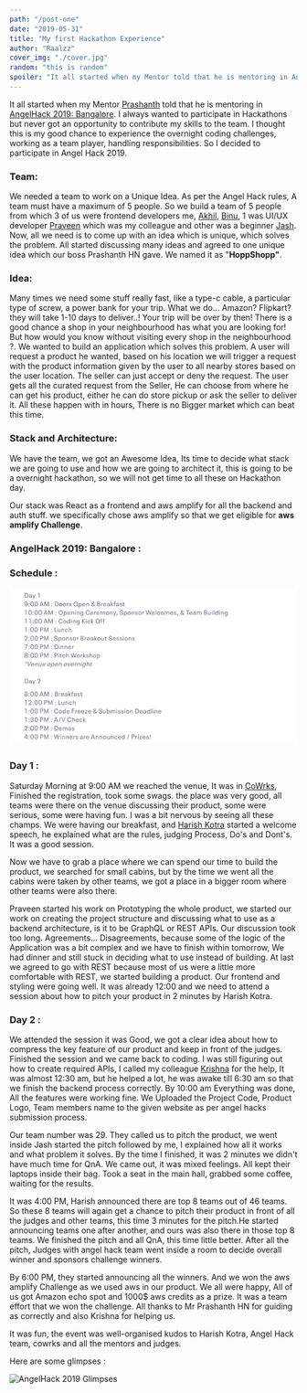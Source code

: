 ```yaml
---
path: "/post-one"
date: "2019-05-31"
title: "My first Hackathon Experience"
author: "Raalzz"
cover_img: "./cover.jpg"
random: "this is random"
spoiler: "It all started when my Mentor told that he is mentoring in AngelHack 2019: Bangalore. I always wanted to participate in Hackathons but never got an opportunity to contribute my skills to the team. I thought this is my good chance to experience the over..."
---
```


It all started when my Mentor [Prashanth](https://twitter.com/prashanth "Prashanth HN") told that he is mentoring in [AngelHack 2019: Bangalore](https://www.hackathon.io/angelhack-2019-bangalore "AngelHack 2019: Bangalore"). I always wanted to participate in Hackathons but never got an opportunity to contribute my skills to the team. I thought this is my good chance to experience the overnight coding challenges, working as a team player, handling responsibilities. So I decided to participate in Angel Hack 2019.

### **Team:**

We needed a team to work on a Unique Idea. As per the Angel Hack rules, A team must have a maximum of 5 people. So we build a team of 5 people from which 3 of us were frontend developers me, [Akhil](https://twitter.com/akhilvc10 "Akhil VC"), [Binu](https://twitter.com/binums56 "Binu Sebastian"), 1 was UI/UX developer [Praveen](https://twitter.com/onlyveen "Praveen Gorakala") which was my colleague and other was a beginner [Jash](https://www.linkedin.com/in/jash-k-mehta-786294149/ "Jash K Mehta"). Now, all we need is to come up with an idea which is unique, which solves the problem. All started discussing many ideas and agreed to one unique idea which our boss Prashanth HN gave. We named it as "**HoppShopp"**.

### **Idea:**

Many times we need some stuff really fast, like a type-c cable, a particular type of screw, a power bank for your trip. What we do... Amazon? Flipkart? they will take 1-10 days to deliver..! Your trip will be over by then! There is a good chance a shop in your neighbourhood has what you are looking for! But how would you know without visiting every shop in the neighbourhood ?. We wanted to build an application which solves this problem. A user will request a product he wanted, based on his location we will trigger a request with the product information given by the user to all nearby stores based on the user location. The seller can just accept or deny the request. The user gets all the curated request from the Seller, He can choose from where he can get his product, either he can do store pickup or ask the seller to deliver it. All these happen with in hours, There is no Bigger market which can beat this time.

### **Stack and Architecture:**

We have the team, we got an Awesome Idea, Its time to decide what stack we are going to use and how we are going to architect it, this is going to be a overnight hackathon, so we will not get time to all these on Hackathon day.

Our stack was React as a frontend and aws amplify for all the backend and auth stuff. we specifically chose aws amplify so that we get eligible for **aws amplify Challenge**.

### **AngelHack 2019: Bangalore :**

### **Schedule :**

![AngelHack 2019 Glimpses](./schedule.png "AngelHack 2019 Glimpses")

### **Day 1 :**

Saturday Morning at 9:00 AM we reached the venue, It was in [CoWrks](https://www.cowrks.com/ "CoWrks"), Finished the registration, took some swags. the place was very good, all teams were there on the venue discussing their product, some were serious, some were having fun. I was a bit nervous by seeing all these champs. We were having our breakfast, and [Harish Kotra](https://twitter.com/HarishKotra "Harish Kotra") started a welcome speech, he explained what are the rules, judging Process, Do's and Dont's. It was a good session.

Now we have to grab a place where we can spend our time to build the product, we searched for small cabins, but by the time we went all the cabins were taken by other teams, we got a place in a bigger room where other teams were also there.

Praveen started his work on Prototyping the whole product, we started our work on creating the project structure and discussing what to use as a backend architecture, is it to be GraphQL or REST APIs. Our discussion took too long. Agreements... Disagreements, because some of the logic of the Application was a bit complex and we have to finish within tomorrow, We had dinner and still stuck in deciding what to use instead of building. At last we agreed to go with REST because most of us were a little more comfortable with REST, we started building a product. Our frontend and styling were going well. It was already 12:00 and we need to attend a session about how to pitch your product in 2 minutes by Harish Kotra.

### **Day 2 :**

We attended the session it was Good, we got a clear idea about how to compress the key feature of our product and keep in front of the judges. Finished the session and we came back to coding. I was still figuring out how to create required APIs, I called my colleague [Krishna](https://www.linkedin.com/in/krishna-muddi-62207274/ "Krishna Muddi") for the help, It was almost 12:30 am, but he helped a lot, he was awake till 6:30 am so that we finish the backend process correctly. By 10:00 am Everything was done, All the features were working fine. We Uploaded the Project Code, Product Logo, Team members name to the given website as per angel hacks submission process.

Our team number was 29. They called us to pitch the product, we went inside Jash started the pitch followed by me, I explained how all it works and what problem it solves. By the time I finished, it was 2 minutes we didn't have much time for QnA. We came out, it was mixed feelings. All kept their laptops inside their bag. Took a seat in the main hall, grabbed some coffee, waiting for the results.

It was 4:00 PM, Harish announced there are top 8 teams out of 46 teams. So these 8 teams will again get a chance to pitch their product in front of all the judges and other teams, this time 3 minutes for the pitch.He started announcing teams one after another, and ours was also there in those top 8 teams. We finished the pitch and all QnA, this time little better. After all the pitch, Judges with angel hack team went inside a room to decide overall winner and sponsors challenge winners.

By 6:00 PM, they started announcing all the winners. And we won the aws amplify Challenge as we used aws in our product. We all were happy, All of us got Amazon echo spot and 1000\$ aws credits as a prize. It was a team effort that we won the challenge. All thanks to Mr Prashanth HN for guiding as correctly and also Krishna for helping us.

It was fun, the event was well-organised kudos to Harish Kotra, Angel Hack team, cowrks and all the mentors and judges.

Here are some glimpses :

![AngelHack 2019 Glimpses](./glimpses.png "AngelHack 2019 Glimpses")
